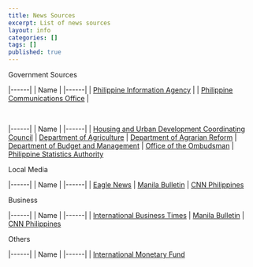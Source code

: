```yaml
---
title: News Sources
excerpt: List of news sources
layout: info
categories: []
tags: []
published: true
---
```


Government Sources

|------|
| Name |
|------|
| [Philippine Information Agency](http://news.pia.gov.ph/) |
| [Philippine Communications Office](http://news.pia.gov.ph/) |

&nbsp;

|------|
| Name |
|------|
| [Housing and Urban Development Coordinating Council](http://www.hudcc.gov.ph/)
| [Department of Agriculture](http://www.dar.gov.ph/)
| [Department of Agrarian Reform](http://www.dar.gov.ph/)
| [Department of Budget and Management](http://www.dbm.gov.ph/)
| [Office of the Ombudsman](http://www.ombudsman.gov.ph/)
| [Philippine Statistics Authority](http://psa.gov.ph/)

Local Media

|------|
| Name |
|------|
| [Eagle News](http://www.eaglenews.ph/)
| [Manila Bulletin](http://www.mb.com.ph/)
| [CNN Philippines](http://cnnphilippines.com/)

Business

|------|
| Name |
|------|
| [International Business Times](http://www.ibtimes.com/)
| [Manila Bulletin](http://www.mb.com.ph/)
| [CNN Philippines](http://cnnphilippines.com/)

Others

|------|
| Name |
|------|
| [International Monetary Fund](http://www.imf.org/external/index.htm)
